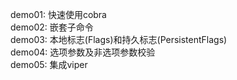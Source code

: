 demo01: 快速使用cobra  
demo02: 嵌套子命令  
demo03: 本地标志(Flags)和持久标志(PersistentFlags)  
demo04: 选项参数及非选项参数校验   
demo05: 集成viper    